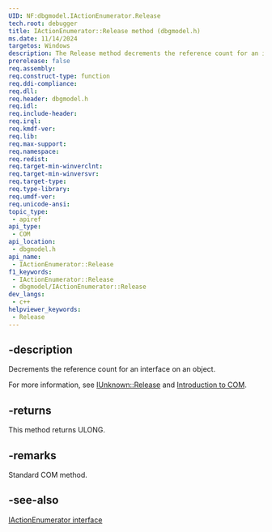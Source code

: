 ```yaml
---
UID: NF:dbgmodel.IActionEnumerator.Release
tech.root: debugger
title: IActionEnumerator::Release method (dbgmodel.h)
ms.date: 11/14/2024
targetos: Windows
description: The Release method decrements the reference count for an interface on an object. This method belongs to the IActionEnumerator interface.
prerelease: false
req.assembly: 
req.construct-type: function
req.ddi-compliance: 
req.dll: 
req.header: dbgmodel.h
req.idl: 
req.include-header: 
req.irql: 
req.kmdf-ver: 
req.lib: 
req.max-support: 
req.namespace: 
req.redist: 
req.target-min-winverclnt: 
req.target-min-winversvr: 
req.target-type: 
req.type-library: 
req.umdf-ver: 
req.unicode-ansi: 
topic_type:
 - apiref
api_type:
 - COM
api_location:
 - dbgmodel.h
api_name:
 - IActionEnumerator::Release
f1_keywords:
 - IActionEnumerator::Release
 - dbgmodel/IActionEnumerator::Release
dev_langs:
 - c++
helpviewer_keywords:
 - Release
---
```


## -description

Decrements the reference count for an interface on an object. 

For more information, see [IUnknown::Release](/windows/win32/api/unknwn/nf-unknwn-iunknown-release) and [Introduction to COM](/cpp/atl/introduction-to-com).


## -returns

This method returns ULONG.

## -remarks

Standard COM method.

## -see-also

[IActionEnumerator interface](nn-dbgmodel-iactionenumerator.md)